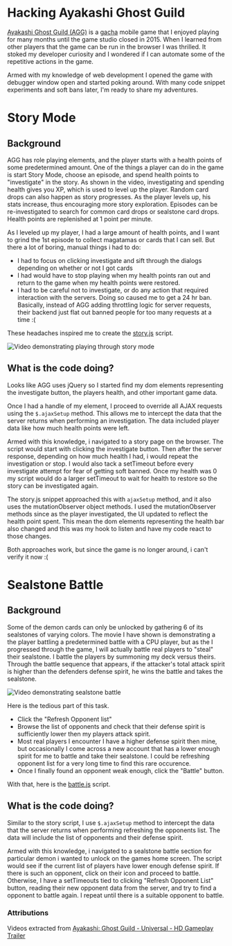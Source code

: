 # Hacking Ayakashi Ghost Guild

[Ayakashi Ghost Guild (AGG)](https://ayakashi-ghost-guild.fandom.com/wiki/AGGWiki) is a [gacha](https://en.wikipedia.org/wiki/Gacha_game) mobile game that I enjoyed playing for many months until the game studio closed in 2015. When I learned from other players that the game can be run in the browser I was thrilled.  It stoked my developer curiosity and I wondered if I can automate some of the repetitive actions in the game.

Armed with my knowledge of web development I opened the game with debugger window open and started poking around. With many code snippet experiments and soft bans later, I'm ready to share my adventures.

# Story Mode

## Background
AGG has role playing elements, and the player starts with a health points of some predetermined amount.  One of the things a player can do in the game is start Story Mode, choose an episode, and spend health points to "investigate" in the story.  As shown in the video, investigating and spending health gives you XP, which is used to level up the player. Random card drops can also happen as story progresses.  As the player levels up, his stats increase, thus encouraging more story exploration.  Episodes can be re-investigated to search for common card drops or sealstone card drops.  Health points are replenished at 1 point per minute.

As I leveled up my player, I had a large amount of health points, and I want to grind the 1st episode to collect magatamas or cards that I can sell.  But there a lot of boring, manual things i had to do:
* I had to focus on clicking investigate and sift through the dialogs depending on whether or not I got cards
* I had would have to stop playing when my health points ran out and return to the game when my health points were restored.
* I had to be careful not to investigate, or do any action that required interaction with the servers.  Doing so caused me to get a 24 hr ban.  Basically, instead of AGG adding throttling logic for server requests, their backend just flat out banned people for too many requests at a time :(

These headaches inspired me to create the [story.js](story.js) script.

![Video demonstrating playing through story mode](story.gif "Logo Title Text 1")

## What is the code doing?
Looks like AGG uses jQuery so I started find my dom elements representing the investigate button, the players health, and other important game data.  

Once I had a handle of my element, I proceed to override all AJAX requests using the `$.ajaxSetup` method. This allows me to intercept the data that the server returns when performing an investigation.  The data included player data like how much health points were left.

Armed with this knowledge, i navigated to a story page on the browser. The script would start with clicking the investigate button.  Then after the server response, depending on how much health I had, i would repeat the investigation or stop.  I would also tack a setTimeout before every investigate attempt for fear of getting soft banned.  Once my health was 0 my script would do a larger setTimeout to wait for health to restore so the story can be investigated again.

The story.js snippet approached this with `ajaxSetup` method, and it also uses the mutationObserver object methods.  I used the mutationObserver methods since as the player investigated, the UI updated to reflect the health point spent.  This mean the dom elements representing the health bar also changed and this was my hook to listen and have my code react to those changes.  

Both approaches work, but since the game is no longer around, i can't verify it now :(

# Sealstone Battle
## Background
Some of the demon cards can only be unlocked by gathering 6 of its sealstones of varying colors.  The movie I have shown is demonstrating a the player battling a predetermined battle with a CPU player, but as the I progressed through the game, I will actually battle real players to "steal" their sealstone.  I battle the players by summoning my deck versus theirs.  Through the battle sequence that appears, if the attacker's total attack spirit is higher than the defenders defense spirit, he wins the battle and takes the sealstone.

![Video demonstrating sealstone battle](battle.gif "Logo Title Text 1")
 
Here is the tedious part of this task.
* Click the "Refresh Opponent list"
* Browse the list of opponents and check that their defense spirit is sufficiently lower then my players attack spirit.  
* Most real players I encounter I have a higher defense spirit then mine, but occasionally I come across a new account that has a lower enough spirit for me to battle and take their sealstone.  I could be refreshing opponent list for a very long time to find this rare occurence.
* Once I finally found an opponent weak enough, click the "Battle" button.

With that, here is the [battle.js](battle.js) script.

## What is the code doing?
Similar to the story script, I use `$.ajaxSetup` method to intercept the data that the server returns when performing refreshing the opponents list.  The data will include the list of opponents and their defense spirit.  

Armed with this knowledge, i navigated to a sealstone battle section for particular demon i wanted to unlock on the games home screen.  The script would see if the current list of players have lower enough defense spirit.  If there is such an opponent, click on their icon and proceed to battle.  Otherwise, I have a setTimeouts tied to clicking "Refresh Opponent List" button, reading their new opponent data from the server, and try to find a opponent to battle again.  I repeat until there is a suitable opponent to battle.


### Attributions
Videos extracted from [Ayakashi: Ghost Guild - Universal - HD Gameplay Trailer
](https://www.youtube.com/watch?v=Z56bHNyV2LI)